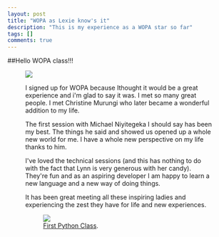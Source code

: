 ```yaml
---
layout: post
title: "WOPA as Lexie know's it"
description: "This is my experience as a WOPA star so far"
tags: []
comments: true
---
```


##Hello WOPA class!!!

<figure>
	<a href="https://s3-us-west-2.amazonaws.com/witupython/images/DSC9160-1.jpg
"><img src="https://s3-us-west-2.amazonaws.com/witupython/images/DSC9160-1.jpg
"></a>
	
I signed up for WOPA because Ithought it would be a great experience and i'm glad to say it was.
I met so many great people. I met Christine Murungi who later became a wonderful addition to my life.

The first session with Michael Niyitegeka I should say has been my best. The things he said and showed us opened up a whole new world for me. I have a whole new perspective on my life thanks to him.

I've loved the technical sessions (and this has nothing to do with the fact that Lynn is very generous with her candy). They're fun and as an aspiring developer I am happy to learn a new language and a new way of doing things.

It has been great meeting all these inspiring ladies and experiencing the zest they have for life and new experiences.

<figure>
	<a href="https://s3-us-west-2.amazonaws.com/witupython/images/image.jpg
"><img src="https://s3-us-west-2.amazonaws.com/witupython/images/image.jpg
"></a>
	<figcaption><a href="https://s3-us-west-2.amazonaws.com/witupython/images/image.jpg
" title="First Python Clas">First Python Class</a>.</figcaption>
</figure>
<figure>
	

